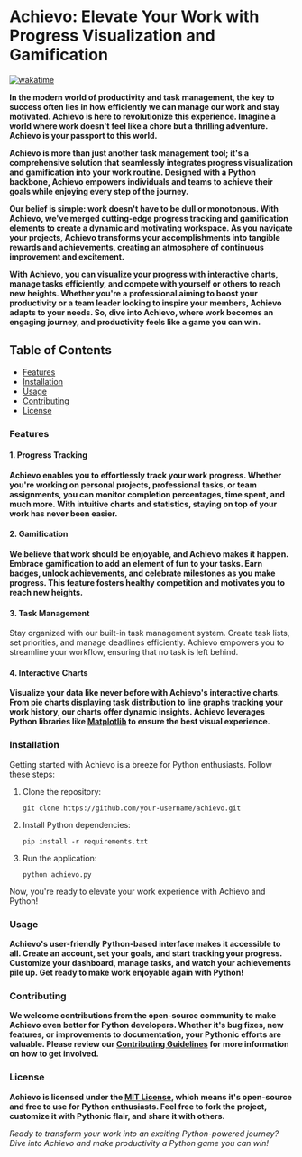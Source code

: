 # Achievo: Elevate Your Work with Progress Visualization and Gamification
[![wakatime](https://wakatime.com/badge/github/Aby-ss/Achievo.svg)](https://wakatime.com/badge/github/Aby-ss/Achievo)

**In the modern world of productivity and task management, the key to success often lies in how efficiently we can manage our work and stay motivated. Achievo is here to revolutionize this experience. Imagine a world where work doesn't feel like a chore but a thrilling adventure. Achievo is your passport to this world.**

**Achievo is more than just another task management tool; it's a comprehensive solution that seamlessly integrates progress visualization and gamification into your work routine. Designed with a Python backbone, Achievo empowers individuals and teams to achieve their goals while enjoying every step of the journey.**

**Our belief is simple: work doesn't have to be dull or monotonous. With Achievo, we've merged cutting-edge progress tracking and gamification elements to create a dynamic and motivating workspace. As you navigate your projects, Achievo transforms your accomplishments into tangible rewards and achievements, creating an atmosphere of continuous improvement and excitement.**

**With Achievo, you can visualize your progress with interactive charts, manage tasks efficiently, and compete with yourself or others to reach new heights. Whether you're a professional aiming to boost your productivity or a team leader looking to inspire your members, Achievo adapts to your needs. So, dive into Achievo, where work becomes an engaging journey, and productivity feels like a game you can win.**

## Table of Contents
- [Features](#features)
- [Installation](#installation)
- [Usage](#usage)
- [Contributing](#contributing)
- [License](#license)

### Features

#### 1. Progress Tracking
**Achievo enables you to effortlessly track your work progress. Whether you're working on personal projects, professional tasks, or team assignments, you can monitor completion percentages, time spent, and much more. With intuitive charts and statistics, staying on top of your work has never been easier.**

#### 2. Gamification
**We believe that work should be enjoyable, and Achievo makes it happen. Embrace gamification to add an element of fun to your tasks. Earn badges, unlock achievements, and celebrate milestones as you make progress. This feature fosters healthy competition and motivates you to reach new heights.**

#### 3. Task Management
Stay organized with our built-in task management system. Create task lists, set priorities, and manage deadlines efficiently. Achievo empowers you to streamline your workflow, ensuring that no task is left behind.

#### 4. Interactive Charts
**Visualize your data like never before with Achievo's interactive charts. From pie charts displaying task distribution to line graphs tracking your work history, our charts offer dynamic insights. Achievo leverages Python libraries like [Matplotlib](https://matplotlib.org/) to ensure the best visual experience.**

### Installation

Getting started with Achievo is a breeze for Python enthusiasts. Follow these steps:

1. Clone the repository:
   ```
   git clone https://github.com/your-username/achievo.git
   ```

2. Install Python dependencies:
   ```
   pip install -r requirements.txt
   ```

3. Run the application:
   ```
   python achievo.py
   ```

Now, you're ready to elevate your work experience with Achievo and Python!

### Usage

**Achievo's user-friendly Python-based interface makes it accessible to all. Create an account, set your goals, and start tracking your progress. Customize your dashboard, manage tasks, and watch your achievements pile up. Get ready to make work enjoyable again with Python!**

### Contributing

**We welcome contributions from the open-source community to make Achievo even better for Python developers. Whether it's bug fixes, new features, or improvements to documentation, your Pythonic efforts are valuable. Please review our [Contributing Guidelines](CONTRIBUTING.md) for more information on how to get involved.**

### License

**Achievo is licensed under the [MIT License](LICENSE), which means it's open-source and free to use for Python enthusiasts. Feel free to fork the project, customize it with Pythonic flair, and share it with others.**

*Ready to transform your work into an exciting Python-powered journey? Dive into Achievo and make productivity a Python game you can win!*
